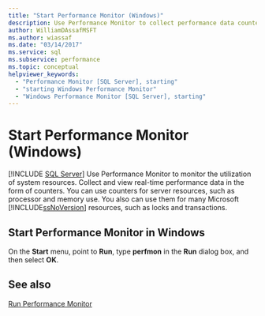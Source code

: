 ```yaml
---
title: "Start Performance Monitor (Windows)"
description: Use Performance Monitor to collect performance data counters, such as processor and memory use, and for SQL Server resources, such as locks and transactions.
author: WilliamDAssafMSFT
ms.author: wiassaf
ms.date: "03/14/2017"
ms.service: sql
ms.subservice: performance
ms.topic: conceptual
helpviewer_keywords:
  - "Performance Monitor [SQL Server], starting"
  - "starting Windows Performance Monitor"
  - "Windows Performance Monitor [SQL Server], starting"
---
```

# Start Performance Monitor (Windows)
 [!INCLUDE [SQL Server](../../includes/applies-to-version/sqlserver.md)]
  Use Performance Monitor to monitor the utilization of system resources. Collect and view real-time performance data in the form of counters. You can use counters for server resources, such as processor and memory use. You also can use them for many Microsoft [!INCLUDE[ssNoVersion](../../includes/ssnoversion-md.md)] resources, such as locks and transactions.  
  
## Start Performance Monitor in Windows  
  
On the **Start** menu, point to **Run**, type **perfmon** in the **Run** dialog box, and then select **OK**.  
  
## See also  
 [Run Performance Monitor](../../relational-databases/performance-monitor/run-system-monitor.md)  
  
  
